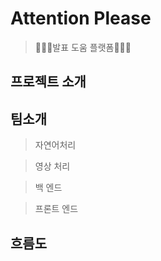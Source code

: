 # Attention Please
> 🧑🏻‍💻발표 도움 플랫폼👩🏻‍💻

## 프로젝트 소개 
## 팀소개
> 자연어처리

> 영상 처리

> 백 엔드

> 프론트 엔드

## 흐름도
